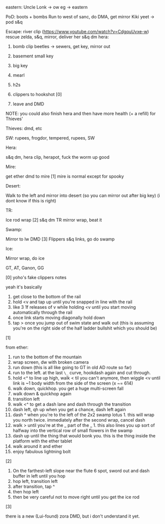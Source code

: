 eastern: 
  Uncle
  Lonk -> ow eg -> eastern

PoD:
  boots + bombs
  Run to west of sanc, do DMA, get mirror
  Kiki yeet -> pod
  s&q

Escape: 
  river clip (https://www.youtube.com/watch?v=CdgquUvxe-w)
  rescue zelda, s&q, mirror, deliver her
s&q dm
hera:

  1. bomb clip beetles -> sewers, get key, mirror out
  1. basement small key
  1. big key
  1. mearl
  1. h2s
  1. clippers to hookshot [0]
     
  1. leave and DMD

NOTE: you could also finish hera and then have more health (+ a refill) for Thieves'

Thieves:
  dmd, etc

SW:
  rupees, frogdor, tempered, rupees, SW

Hera:

  s&q dm, hera clip, herapot, fuck the worm up good

Mire:

  get ether
  dmd to mire [1]
  mire is normal except for spooky

Desert:

  Walk to the left and mirror into desert (so you can mirror out after big key)
  (i dont know if this is right)

TR:

  Ice rod wrap [2]
  s&q dm
  TR mirror wrap, beat it

Swamp:
  
  Mirror to lw
  DMD [3]
  Flippers
  s&q links, go do swamp

Ice:

  Mirror wrap, do ice

GT, AT, Ganon, GG


[0] yoho's fake clippers notes 

yeah it's basically
  1. get close to the bottom of the rail
  2. hold <v and tap up until you're snapped in line with the rail
  3. like 3 1f releases of v while holding <v until you start moving automatically through the rail
  4. once link starts moving diagonally hold down
  5. tap > once you jump out of swim state and walk out (this is assuming you're on the right side of the half ladder bullshit which you should be)

[1]

from ether:

  1. run to the bottom of the mountain
  1. wrap screen, dw with broken camera
  1. run down (this is all like going to GT in old AD route so far)
  1. run to the left. at the last `\_` curve, hookdash again and cut through.
  1. hold <^ to line up high, walk < til you can't anymore, then wiggle <v until link is ~1 body width from the side of the screen (x ~= 614)
  1. walk down, quickhop. you get a huge multi-screen fall
  1. walk down & quickhop again
  1. transition left
  1. walk <^ to get a dash lane and dash through the transition
  1. dash left, qh up when you get a chance, dash left again
  1. dash ^ when you're to the left of the 2x2 swamp lotus
    1. this will wrap you north twice. immediately after the second wrap, cancel dash
  1. walk > until you're at the _ part of the \_
    1. this also lines you up sort of halfway into the vertical row of small flowers in the swamp
  1. dash up until the thing that would bonk you. this is the thing inside the platform with the ether tablet
  1. walk around it and ether
  1. enjoy fabulous lightning bolt

[2]

  1. On the farthest-left slope near the flute 6 spot, sword out and dash buffer in left until you hop
  1. hop left, transition left
  1. after transition, tap ^
  1. then hop left
  1. then be very careful not to move right until you get the ice rod


[3]

there is a new (Lui-found) zora DMD, but i don't understand it yet.
